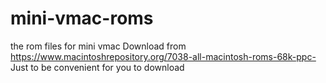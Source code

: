 # mini-vmac-roms
the rom files for mini vmac
Download from <https://www.macintoshrepository.org/7038-all-macintosh-roms-68k-ppc->  
Just to be convenient for you to download
